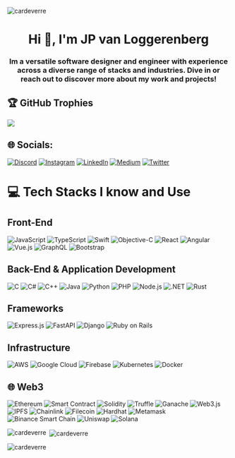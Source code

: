<p align="left"> <img src="https://komarev.com/ghpvc/?username=cardeverre&label=Profile%20views&color=0e75b6&style=flat" alt="cardeverre" /> </p>
<h1 align="center">Hi 👋, I'm JP van Loggerenberg</h1>
<h3 align="center">Im a versatile software designer and engineer with experience across a diverse range of stacks and industries. Dive in or reach out to discover more about my work and projects!</h3>

## 🏆 GitHub Trophies
![](https://github-profile-trophy.vercel.app/?username=cardeverre&theme=discord&no-frame=false&no-bg=true&margin-w=4)
  
## 🌐 Socials:
[![Discord](https://img.shields.io/badge/Discord-%237289DA.svg?logo=discord&logoColor=white)](https://discordapp.com/users/438362122028711946) [![Instagram](https://img.shields.io/badge/Instagram-%23E4405F.svg?logo=Instagram&logoColor=white)](https://instagram.com/jploggies01) [![LinkedIn](https://img.shields.io/badge/LinkedIn-%230077B5.svg?logo=linkedin&logoColor=white)](https://linkedin.com/in/jpvanloggerenberg) [![Medium](https://img.shields.io/badge/Medium-12100E?logo=medium&logoColor=white)]([https://medium.com/@asd](https://medium.com/@jpvanloggerenberg)) [![Twitter](https://img.shields.io/badge/Twitter-%231DA1F2.svg?logo=Twitter&logoColor=white)](https://twitter.com/jploggies) 
 
# 💻 Tech Stacks I know and Use

## Front-End
![JavaScript](https://img.shields.io/badge/javascript-%23323330.svg?style=for-the-badge&logo=javascript&logoColor=%23F7DF1E) ![TypeScript](https://img.shields.io/badge/typescript-%23007ACC.svg?style=for-the-badge&logo=typescript&logoColor=white) ![Swift](https://img.shields.io/badge/swift-F54A2A?style=for-the-badge&logo=swift&logoColor=white) ![Objective-C](https://img.shields.io/badge/OBJECTIVE--C-%233A95E3.svg?style=for-the-badge&logo=apple&logoColor=white) ![React](https://img.shields.io/badge/react-%2320232a.svg?style=for-the-badge&logo=react&logoColor=%2361DAFB) ![Angular](https://img.shields.io/badge/angular-%23DD0031.svg?style=for-the-badge&logo=angular&logoColor=white) ![Vue.js](https://img.shields.io/badge/vuejs-%2335495e.svg?style=for-the-badge&logo=vue.js&logoColor=%234FC08D) ![GraphQL](https://img.shields.io/badge/-GraphQL-E10098?style=for-the-badge&logo=graphql&logoColor=white) ![Bootstrap](https://img.shields.io/badge/bootstrap-%238511FA.svg?style=for-the-badge&logo=bootstrap&logoColor=white)

## Back-End & Application Development
![C](https://img.shields.io/badge/c-%2300599C.svg?style=for-the-badge&logo=c&logoColor=white) ![C#](https://img.shields.io/badge/c%23-%23239120.svg?style=for-the-badge&logo=c-sharp&logoColor=white) ![C++](https://img.shields.io/badge/c++-%2300599C.svg?style=for-the-badge&logo=c%2B%2B&logoColor=white) ![Java](https://img.shields.io/badge/java-%23ED8B00.svg?style=for-the-badge&logo=openjdk&logoColor=white) ![Python](https://img.shields.io/badge/python-3670A0?style=for-the-badge&logo=python&logoColor=ffdd54) ![PHP](https://img.shields.io/badge/php-%23777BB4.svg?style=for-the-badge&logo=php&logoColor=white) ![Node.js](https://img.shields.io/badge/node.js-6DA55F?style=for-the-badge&logo=node.js&logoColor=white) ![.NET](https://img.shields.io/badge/.NET-5C2D91?style=for-the-badge&logo=.net&logoColor=white) ![Rust](https://img.shields.io/badge/Rust-5C2D91?style=for-the-badge&logo=rust&logoColor=orange)

## Frameworks
![Express.js](https://img.shields.io/badge/express.js-%23404d59.svg?style=for-the-badge&logo=express&logoColor=%2361DAFB) ![FastAPI](https://img.shields.io/badge/FastAPI-005571?style=for-the-badge&logo=fastapi) ![Django](https://img.shields.io/badge/django-%23092E20.svg?style=for-the-badge&logo=django&logoColor=white) ![Ruby on Rails](https://img.shields.io/badge/Ruby_on_Rails-CC0000?style=for-the-badge&logo=ruby-on-rails)

## Infrastructure
![AWS](https://img.shields.io/badge/AWS-%23FF9900.svg?style=for-the-badge&logo=amazon-aws&logoColor=white) ![Google Cloud](https://img.shields.io/badge/GoogleCloud-%234285F4.svg?style=for-the-badge&logo=google-cloud&logoColor=white) ![Firebase](https://img.shields.io/badge/firebase-%23039BE5.svg?style=for-the-badge&logo=firebase) ![Kubernetes](https://img.shields.io/badge/kubernetes-%23326ce5.svg?style=for-the-badge&logo=kubernetes&logoColor=white) ![Docker](https://img.shields.io/badge/docker-%230db7ed.svg?style=for-the-badge&logo=docker&logoColor=white)

## 🌐 Web3
![Ethereum](https://img.shields.io/badge/Ethereum-3C3C3D?style=for-the-badge&logo=ethereum&logoColor=white) ![Smart Contract](https://img.shields.io/badge/Smart%20Contract-000000?style=for-the-badge) ![Solidity](https://img.shields.io/badge/Solidity-363636?style=for-the-badge&logo=solidity&logoColor=white) ![Truffle](https://img.shields.io/badge/Truffle-ff70a6?style=for-the-badge&logo=truffle&logoColor=white) ![Ganache](https://img.shields.io/badge/Ganache-FF9E59?style=for-the-badge&logo=ganache&logoColor=white) ![Web3.js](https://img.shields.io/badge/Web3.js-ff4a8d?style=for-the-badge&logo=web3.js&logoColor=white) ![IPFS](https://img.shields.io/badge/IPFS-000000?style=for-the-badge&logo=ipfs&logoColor=white) ![Chainlink](https://img.shields.io/badge/Chainlink-2A5ADA?style=for-the-badge&logo=chainlink&logoColor=white) ![Filecoin](https://img.shields.io/badge/Filecoin-3C3C3D?style=for-the-badge&logo=filecoin&logoColor=white) ![Hardhat](https://img.shields.io/badge/Hardhat-FF9E59?style=for-the-badge&logo=hardhat&logoColor=white) ![Metamask](https://img.shields.io/badge/Metamask-F6851B?style=for-the-badge&logo=metamask&logoColor=white) ![Binance Smart Chain](https://img.shields.io/badge/Binance_Smart_Chain-F0B90B?style=for-the-badge&logo=binance&logoColor=white) ![Uniswap](https://img.shields.io/badge/Uniswap-FF007A?style=for-the-badge&logo=uniswap&logoColor=white) ![Solana](https://img.shields.io/badge/Solana-FF007A?style=for-the-badge&logo=solana&logoColor=white)

 



<p><img align="left" src="https://github-readme-stats.vercel.app/api/top-langs?username=cardeverre&show_icons=true&locale=en&theme=dark&layout=compact" alt="cardeverre" /></p>

<p>&nbsp;<img align="center" src="https://github-readme-stats.vercel.app/api?username=cardeverre&show_icons=true&theme=dark&locale=en" alt="cardeverre" /></p>

<p><img align="center" src="https://github-readme-streak-stats.herokuapp.com/?user=cardeverre&theme=dark" alt="cardeverre" /></p>



<!---
cardeverre/cardeverre is a ✨ special ✨ repository because its `README.md` (this file) appears on your GitHub profile.
You can click the Preview link to take a look at your changes.
--->
